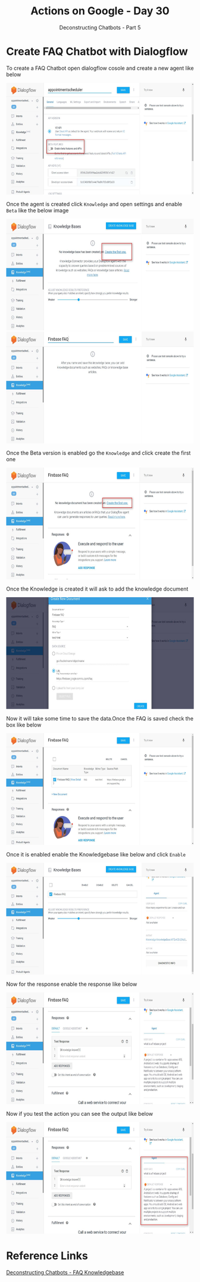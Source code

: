 <div align="center">
  <h1>Actions on Google - Day 30</h1>
  <p>Deconstructing Chatbots - Part 5</p>
</div>

# Create FAQ Chatbot with Dialogflow

To create a FAQ Chatbot open dialogflow cosole and create a new agent like below

<div align="center">
  <img src="../../assets/day30/Dialogflow.jpg" alt="AoG" height="300">
</div>

Once the agent is created click `Knowledge` and open settings and enable `Beta` like the below image

<div align="center">
  <img src="../../assets/day30/Dialogflow (1).jpg" alt="AoG" height="300">
</div>

<div align="center">
  <img src="../../assets/day30/Dialogflow (2).jpg" alt="AoG" height="300">
</div>

Once the Beta version is enabled go the `Knowledge` and click create the first one

<div align="center">
  <img src="../../assets/day30/Dialogflow (3).jpg" alt="AoG" height="300">
</div>

Once the Knowledge is created it will ask to add the knowledge document

<div align="center">
  <img src="../../assets/day30/Dialogflow (4).jpg" alt="AoG" height="300">
</div>

Now it will take some time to save the data.Once the FAQ is saved check the box like below

<div align="center">
  <img src="../../assets/day30/enableFBFAQ.jpg" alt="AoG" height="300">
</div>

Once it is enabled enable the Knowledgebase like below and click `Enable`

<div align="center">
  <img src="../../assets/day30/enableknowledgebase.jpg" alt="AoG" height="300">
</div>

Now for the response enable the response like below

<div align="center">
  <img src="../../assets/day30/firebaseFAQ.jpg" alt="AoG" height="300">
</div>

Now if you test the action you can see the output like below

<div align="center">
  <img src="../../assets/day30/output.jpg" alt="AoG" height="300">
</div>

# Reference Links

[Deconstructing Chatbots - FAQ Knowledgebase](https://youtu.be/kF33Ime0a2k?list=PLIivdWyY5sqK5SM34zbkitWLOV-b3V40B)


